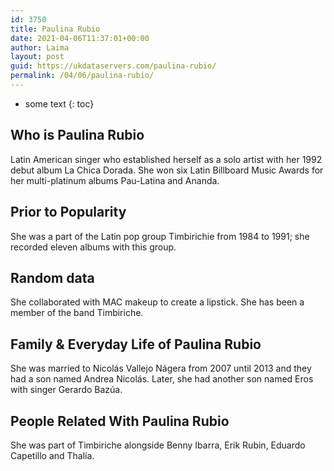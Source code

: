 ```yaml
---
id: 3750
title: Paulina Rubio
date: 2021-04-06T11:37:01+00:00
author: Laima
layout: post
guid: https://ukdataservers.com/paulina-rubio/
permalink: /04/06/paulina-rubio/
---
```


* some text
{: toc}


## Who is Paulina Rubio
                  
                  
                  
Latin American singer who established herself as a solo artist with her 1992 debut album La Chica Dorada. She won six Latin Billboard Music Awards for her multi-platinum albums Pau-Latina and Ananda. 
                  
              
            
              
            
                
                
                
## Prior to Popularity
                  
                  
                  
She was a part of the Latin pop group Timbirichie from 1984 to 1991; she recorded eleven albums with this group. 
                  
              
            
              
            
                
                
                
## Random data
                  
                  
                  
She collaborated with MAC makeup to create a lipstick. She has been a member of the band Timbiriche. 
                  
              
            
              
            
                
                
                
## Family & Everyday Life of Paulina Rubio
                  
                  
                  
She was married to Nicolás Vallejo Nágera from 2007 until 2013 and they had a son named Andrea Nicolás. Later, she had another son named Eros with singer Gerardo Bazúa. 
                  
              
            
              
            
                
                
                
## People Related With Paulina Rubio
                  
                  
                  
She was part of Timbiriche alongside Benny Ibarra, Erik Rubin, Eduardo Capetillo and Thalía. 
                  
              
            
              
            
                
              
            
              
              
            
            
              
            
          
          
          